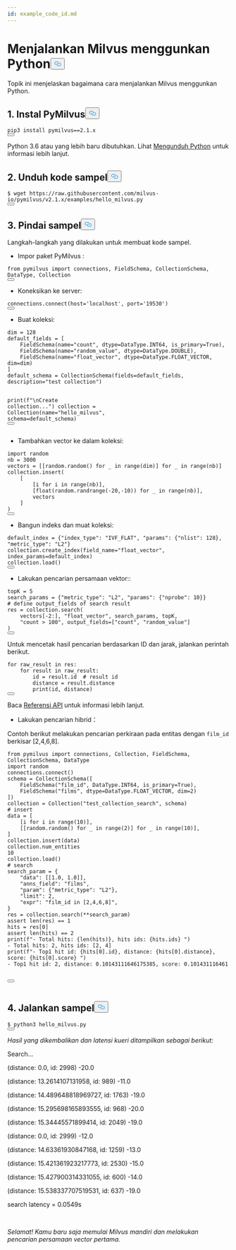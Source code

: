 ```yaml
---
id: example_code_id.md
---
```

<h1 id="Menjalankan-Milvus-menggunkan-Python" class="common-anchor-header">Menjalankan Milvus menggunkan Python<button data-href="#Menjalankan-Milvus-menggunkan-Python" class="anchor-icon" translate="no">
      <svg translate="no"
        aria-hidden="true"
        focusable="false"
        height="20"
        version="1.1"
        viewBox="0 0 16 16"
        width="16"
      >
        <path
          fill="#0092E4"
          fill-rule="evenodd"
          d="M4 9h1v1H4c-1.5 0-3-1.69-3-3.5S2.55 3 4 3h4c1.45 0 3 1.69 3 3.5 0 1.41-.91 2.72-2 3.25V8.59c.58-.45 1-1.27 1-2.09C10 5.22 8.98 4 8 4H4c-.98 0-2 1.22-2 2.5S3 9 4 9zm9-3h-1v1h1c1 0 2 1.22 2 2.5S13.98 12 13 12H9c-.98 0-2-1.22-2-2.5 0-.83.42-1.64 1-2.09V6.25c-1.09.53-2 1.84-2 3.25C6 11.31 7.55 13 9 13h4c1.45 0 3-1.69 3-3.5S14.5 6 13 6z"
        ></path>
      </svg>
    </button></h1><p>Topik ini menjelaskan bagaimana cara menjalankan Milvus menggunkan Python.</p>
<h2 id="1-Instal-PyMilvus" class="common-anchor-header">1. Instal PyMilvus<button data-href="#1-Instal-PyMilvus" class="anchor-icon" translate="no">
      <svg translate="no"
        aria-hidden="true"
        focusable="false"
        height="20"
        version="1.1"
        viewBox="0 0 16 16"
        width="16"
      >
        <path
          fill="#0092E4"
          fill-rule="evenodd"
          d="M4 9h1v1H4c-1.5 0-3-1.69-3-3.5S2.55 3 4 3h4c1.45 0 3 1.69 3 3.5 0 1.41-.91 2.72-2 3.25V8.59c.58-.45 1-1.27 1-2.09C10 5.22 8.98 4 8 4H4c-.98 0-2 1.22-2 2.5S3 9 4 9zm9-3h-1v1h1c1 0 2 1.22 2 2.5S13.98 12 13 12H9c-.98 0-2-1.22-2-2.5 0-.83.42-1.64 1-2.09V6.25c-1.09.53-2 1.84-2 3.25C6 11.31 7.55 13 9 13h4c1.45 0 3-1.69 3-3.5S14.5 6 13 6z"
        ></path>
      </svg>
    </button></h2><pre><code translate="no" class="language-Python">pip3 install pymilvus==2.1.x
<button class="copy-code-btn"></button></code></pre>
<div class="alert note">
Python 3.6 atau yang lebih baru dibutuhkan. Lihat <a href="https://wiki.python.org/moin/BeginnersGuide/Download">Mengunduh Python</a> untuk informasi lebih lanjut.
</div>
<h2 id="2-Unduh-kode-sampel" class="common-anchor-header">2. Unduh kode sampel<button data-href="#2-Unduh-kode-sampel" class="anchor-icon" translate="no">
      <svg translate="no"
        aria-hidden="true"
        focusable="false"
        height="20"
        version="1.1"
        viewBox="0 0 16 16"
        width="16"
      >
        <path
          fill="#0092E4"
          fill-rule="evenodd"
          d="M4 9h1v1H4c-1.5 0-3-1.69-3-3.5S2.55 3 4 3h4c1.45 0 3 1.69 3 3.5 0 1.41-.91 2.72-2 3.25V8.59c.58-.45 1-1.27 1-2.09C10 5.22 8.98 4 8 4H4c-.98 0-2 1.22-2 2.5S3 9 4 9zm9-3h-1v1h1c1 0 2 1.22 2 2.5S13.98 12 13 12H9c-.98 0-2-1.22-2-2.5 0-.83.42-1.64 1-2.09V6.25c-1.09.53-2 1.84-2 3.25C6 11.31 7.55 13 9 13h4c1.45 0 3-1.69 3-3.5S14.5 6 13 6z"
        ></path>
      </svg>
    </button></h2><pre><code translate="no" class="language-bash">$ wget https://raw.githubusercontent.com/milvus-io/pymilvus/v2.1.x/examples/hello_milvus.py
<button class="copy-code-btn"></button></code></pre>
<h2 id="3-Pindai-sampel" class="common-anchor-header">3. Pindai sampel<button data-href="#3-Pindai-sampel" class="anchor-icon" translate="no">
      <svg translate="no"
        aria-hidden="true"
        focusable="false"
        height="20"
        version="1.1"
        viewBox="0 0 16 16"
        width="16"
      >
        <path
          fill="#0092E4"
          fill-rule="evenodd"
          d="M4 9h1v1H4c-1.5 0-3-1.69-3-3.5S2.55 3 4 3h4c1.45 0 3 1.69 3 3.5 0 1.41-.91 2.72-2 3.25V8.59c.58-.45 1-1.27 1-2.09C10 5.22 8.98 4 8 4H4c-.98 0-2 1.22-2 2.5S3 9 4 9zm9-3h-1v1h1c1 0 2 1.22 2 2.5S13.98 12 13 12H9c-.98 0-2-1.22-2-2.5 0-.83.42-1.64 1-2.09V6.25c-1.09.53-2 1.84-2 3.25C6 11.31 7.55 13 9 13h4c1.45 0 3-1.69 3-3.5S14.5 6 13 6z"
        ></path>
      </svg>
    </button></h2><p>Langkah-langkah yang dilakukan untuk membuat kode sampel.</p>
<ul>
<li>Impor paket PyMilvus :</li>
</ul>
<pre><code translate="no" class="language-Python"><span class="hljs-keyword">from</span> pymilvus <span class="hljs-keyword">import</span> connections, <span class="hljs-title class_">FieldSchema</span>, <span class="hljs-title class_">CollectionSchema</span>, <span class="hljs-title class_">DataType</span>, <span class="hljs-title class_">Collection</span>
<button class="copy-code-btn"></button></code></pre>
<ul>
<li>Koneksikan ke server:</li>
</ul>
<pre><code translate="no" class="language-Python">connections.<span class="hljs-title function_">connect</span>(host=<span class="hljs-string">&#x27;localhost&#x27;</span>, port=<span class="hljs-string">&#x27;19530&#x27;</span>)
<button class="copy-code-btn"></button></code></pre>
<ul>
<li>Buat koleksi:</li>
</ul>
<pre><code translate="no" class="language-Python">dim = <span class="hljs-number">128</span>
default_fields = [
    FieldSchema(name=<span class="hljs-string">&quot;count&quot;</span>, dtype=DataType.INT64, is_primary=<span class="hljs-literal">True</span>),
    FieldSchema(name=<span class="hljs-string">&quot;random_value&quot;</span>, dtype=DataType.DOUBLE),
    FieldSchema(name=<span class="hljs-string">&quot;float_vector&quot;</span>, dtype=DataType.FLOAT_VECTOR, dim=dim)
]
default_schema = CollectionSchema(fields=default_fields, description=<span class="hljs-string">&quot;test collection&quot;</span>)

<span class="hljs-built_in">print</span>(<span class="hljs-string">f&quot;\nCreate collection...&quot;</span>)
collection = Collection(name=<span class="hljs-string">&quot;hello_milvus&quot;</span>, schema=default_schema)
<button class="copy-code-btn"></button></code></pre>
<ul>
<li>Tambahkan vector ke dalam koleksi:</li>
</ul>
<pre><code translate="no" class="language-Python"><span class="hljs-keyword">import</span> <span class="hljs-type">random</span>
<span class="hljs-variable">nb</span> <span class="hljs-operator">=</span> <span class="hljs-number">3000</span>
vectors = [[random.random() <span class="hljs-keyword">for</span> _ in <span class="hljs-title function_">range</span><span class="hljs-params">(dim)</span>] <span class="hljs-keyword">for</span> _ in <span class="hljs-title function_">range</span><span class="hljs-params">(nb)</span>]
collection.insert(
    [
        [i <span class="hljs-keyword">for</span> i in <span class="hljs-title function_">range</span><span class="hljs-params">(nb)</span>],
        [<span class="hljs-type">float</span>(random.randrange(-<span class="hljs-number">20</span>,-<span class="hljs-number">10</span>)) <span class="hljs-keyword">for</span> _ in <span class="hljs-title function_">range</span><span class="hljs-params">(nb)</span>],
        vectors
    ]
)
<button class="copy-code-btn"></button></code></pre>
<ul>
<li>Bangun indeks dan muat koleksi:</li>
</ul>
<pre><code translate="no" class="language-Python">default_index = {<span class="hljs-string">&quot;index_type&quot;</span>: <span class="hljs-string">&quot;IVF_FLAT&quot;</span>, <span class="hljs-string">&quot;params&quot;</span>: {<span class="hljs-string">&quot;nlist&quot;</span>: <span class="hljs-number">128</span>}, <span class="hljs-string">&quot;metric_type&quot;</span>: <span class="hljs-string">&quot;L2&quot;</span>}
collection.<span class="hljs-title function_">create_index</span>(field_name=<span class="hljs-string">&quot;float_vector&quot;</span>, index_params=default_index)
collection.<span class="hljs-title function_">load</span>()
<button class="copy-code-btn"></button></code></pre>
<ul>
<li>Lakukan pencarian persamaan vektor::</li>
</ul>
<pre><code translate="no" class="language-Python">topK = <span class="hljs-number">5</span>
search_params = {<span class="hljs-string">&quot;metric_type&quot;</span>: <span class="hljs-string">&quot;L2&quot;</span>, <span class="hljs-string">&quot;params&quot;</span>: {<span class="hljs-string">&quot;nprobe&quot;</span>: <span class="hljs-number">10</span>}}
<span class="hljs-meta"># <span class="hljs-keyword">define</span> output_fields of search result</span>
res = collection.search(
    vectors[<span class="hljs-number">-2</span>:], <span class="hljs-string">&quot;float_vector&quot;</span>, search_params, topK,
    <span class="hljs-string">&quot;count &gt; 100&quot;</span>, output_fields=[<span class="hljs-string">&quot;count&quot;</span>, <span class="hljs-string">&quot;random_value&quot;</span>]
)
<button class="copy-code-btn"></button></code></pre>
<p>Untuk mencetak hasil pencarian berdasarkan ID dan jarak, jalankan perintah berikut.</p>
<pre><code translate="no" class="language-Python"><span class="hljs-keyword">for</span> raw_result <span class="hljs-keyword">in</span> res:
    <span class="hljs-keyword">for</span> result <span class="hljs-keyword">in</span> raw_result:
        <span class="hljs-built_in">id</span> = result.<span class="hljs-built_in">id</span>  <span class="hljs-comment"># result id</span>
        distance = result.distance
        <span class="hljs-built_in">print</span>(<span class="hljs-built_in">id</span>, distance)
<button class="copy-code-btn"></button></code></pre>
<p>Baca <a href="/api-reference/pymilvus/v2.1.x/results.html">Referensi API</a> untuk informasi lebih lanjut.</p>
<ul>
<li>Lakukan pencarian hibrid：</li>
</ul>
<div class="alert note">
    Contoh berikut melakukan pencarian perkiraan pada entitas dengan <code translate="no">film_id</code> berkisar [2,4,6,8].
    </div>
<pre><code translate="no" class="language-Python"><span class="hljs-keyword">from</span> pymilvus <span class="hljs-keyword">import</span> connections, Collection, FieldSchema, CollectionSchema, DataType
<span class="hljs-keyword">import</span> random
connections.connect()
schema = CollectionSchema([
    FieldSchema(<span class="hljs-string">&quot;film_id&quot;</span>, DataType.INT64, is_primary=<span class="hljs-literal">True</span>),
    FieldSchema(<span class="hljs-string">&quot;films&quot;</span>, dtype=DataType.FLOAT_VECTOR, dim=<span class="hljs-number">2</span>)
])
collection = Collection(<span class="hljs-string">&quot;test_collection_search&quot;</span>, schema)
<span class="hljs-comment"># insert</span>
data = [
    [i <span class="hljs-keyword">for</span> i <span class="hljs-keyword">in</span> <span class="hljs-built_in">range</span>(<span class="hljs-number">10</span>)],
    [[random.random() <span class="hljs-keyword">for</span> _ <span class="hljs-keyword">in</span> <span class="hljs-built_in">range</span>(<span class="hljs-number">2</span>)] <span class="hljs-keyword">for</span> _ <span class="hljs-keyword">in</span> <span class="hljs-built_in">range</span>(<span class="hljs-number">10</span>)],
]
collection.insert(data)
collection.num_entities
<span class="hljs-number">10</span>
collection.load()
<span class="hljs-comment"># search</span>
search_param = {
    <span class="hljs-string">&quot;data&quot;</span>: [[<span class="hljs-number">1.0</span>, <span class="hljs-number">1.0</span>]],
    <span class="hljs-string">&quot;anns_field&quot;</span>: <span class="hljs-string">&quot;films&quot;</span>,
    <span class="hljs-string">&quot;param&quot;</span>: {<span class="hljs-string">&quot;metric_type&quot;</span>: <span class="hljs-string">&quot;L2&quot;</span>},
    <span class="hljs-string">&quot;limit&quot;</span>: <span class="hljs-number">2</span>,
    <span class="hljs-string">&quot;expr&quot;</span>: <span class="hljs-string">&quot;film_id in [2,4,6,8]&quot;</span>,
}
res = collection.search(**search_param)
<span class="hljs-keyword">assert</span> <span class="hljs-built_in">len</span>(res) == <span class="hljs-number">1</span>
hits = res[<span class="hljs-number">0</span>]
<span class="hljs-keyword">assert</span> <span class="hljs-built_in">len</span>(hits) == <span class="hljs-number">2</span>
<span class="hljs-built_in">print</span>(<span class="hljs-string">f&quot;- Total hits: <span class="hljs-subst">{<span class="hljs-built_in">len</span>(hits)}</span>, hits ids: <span class="hljs-subst">{hits.ids}</span> &quot;</span>)
- Total hits: <span class="hljs-number">2</span>, hits ids: [<span class="hljs-number">2</span>, <span class="hljs-number">4</span>]
<span class="hljs-built_in">print</span>(<span class="hljs-string">f&quot;- Top1 hit id: <span class="hljs-subst">{hits[<span class="hljs-number">0</span>].<span class="hljs-built_in">id</span>}</span>, distance: <span class="hljs-subst">{hits[<span class="hljs-number">0</span>].distance}</span>, score: <span class="hljs-subst">{hits[<span class="hljs-number">0</span>].score}</span> &quot;</span>)
- Top1 hit <span class="hljs-built_in">id</span>: <span class="hljs-number">2</span>, distance: <span class="hljs-number">0.10143111646175385</span>, score: <span class="hljs-number">0.101431116461</span>

<button class="copy-code-btn"></button></code></pre>
<h2 id="4-Jalankan-sampel" class="common-anchor-header">4. Jalankan sampel<button data-href="#4-Jalankan-sampel" class="anchor-icon" translate="no">
      <svg translate="no"
        aria-hidden="true"
        focusable="false"
        height="20"
        version="1.1"
        viewBox="0 0 16 16"
        width="16"
      >
        <path
          fill="#0092E4"
          fill-rule="evenodd"
          d="M4 9h1v1H4c-1.5 0-3-1.69-3-3.5S2.55 3 4 3h4c1.45 0 3 1.69 3 3.5 0 1.41-.91 2.72-2 3.25V8.59c.58-.45 1-1.27 1-2.09C10 5.22 8.98 4 8 4H4c-.98 0-2 1.22-2 2.5S3 9 4 9zm9-3h-1v1h1c1 0 2 1.22 2 2.5S13.98 12 13 12H9c-.98 0-2-1.22-2-2.5 0-.83.42-1.64 1-2.09V6.25c-1.09.53-2 1.84-2 3.25C6 11.31 7.55 13 9 13h4c1.45 0 3-1.69 3-3.5S14.5 6 13 6z"
        ></path>
      </svg>
    </button></h2><pre><code translate="no" class="language-Python">$ python3 hello_milvus.py
<button class="copy-code-btn"></button></code></pre>
<p><em>Hasil yang dikembalikan dan latensi kueri ditampilkan sebagai berikut:</em></p>
<div class='result-bock'>
<p>Search...</p>
<p>(distance: 0.0, id: 2998) -20.0</p>
<p>(distance: 13.2614107131958, id: 989) -11.0</p>
<p>(distance: 14.489648818969727, id: 1763) -19.0</p>
<p>(distance: 15.295698165893555, id: 968) -20.0</p>
<p>(distance: 15.34445571899414, id: 2049) -19.0</p>
<p>(distance: 0.0, id: 2999) -12.0</p>
<p>(distance: 14.63361930847168, id: 1259) -13.0</p>
<p>(distance: 15.421361923217773, id: 2530) -15.0</p>
<p>(distance: 15.427900314331055, id: 600) -14.0</p>
<p>(distance: 15.538337707519531, id: 637) -19.0</p>
<p>search latency = 0.0549s</p>
</div>
<p><br/></p>
<p><em>Selamat! Kamu baru saja memulai Milvus mandiri dan melakukan pencarian persamaan vector pertama.</em></p>
